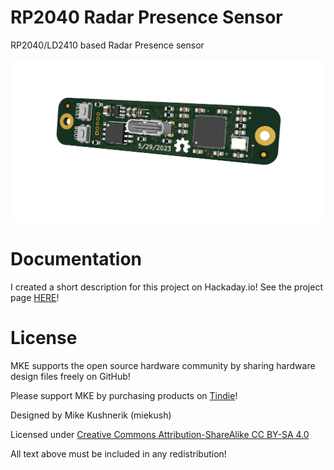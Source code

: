 # RP2040 Radar Presence Sensor
RP2040/LD2410 based Radar Presence sensor

![Board Image](https://github.com/miekush/rp2040-radar-presence/blob/main/pcb_image.PNG)

# Documentation

I created a short description for this project on Hackaday.io! See the project page [HERE]([https://www.hackster.io/miekush/fluke-87v-alarm-clock-af6be2](https://hackaday.io/project/193141-radar-halloween-candy-basket-light))!

# License

MKE supports the open source hardware community by sharing hardware design files freely on GitHub!

Please support MKE by purchasing products on [Tindie](https://www.tindie.com/stores/mkengineering/)!

Designed by Mike Kushnerik (miekush)

Licensed under [Creative Commons Attribution-ShareAlike CC BY-SA 4.0](http://creativecommons.org/licenses/by-sa/4.0/)

All text above must be included in any redistribution!


